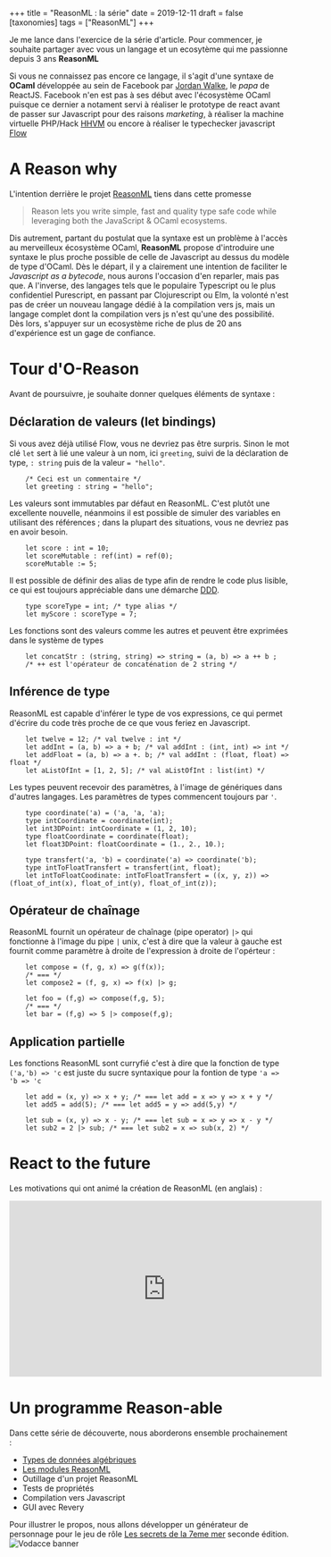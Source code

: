 +++
title = "ReasonML : la série" 
date = 2019-12-11
draft = false
[taxonomies]
tags = ["ReasonML"]
+++

Je me lance dans l'exercice de la série d'article. Pour commencer, je souhaite partager avec vous un langage et un ecosytème qui me passionne depuis 3 ans **ReasonML**

Si vous ne connaissez pas encore ce langage, il s'agit d'une syntaxe de **OCaml** développée au sein de Facebook par [Jordan Walke](https://twitter.com/jordwalke), le _papa_ de ReactJS. Facebook n'en est pas à ses début avec l'écosystème OCaml puisque ce dernier a notament servi à réaliser le prototype de react avant de passer sur Javascript pour des raisons _marketing_, à réaliser la machine virtuelle PHP/Hack [HHVM](https://github.com/facebook/hhvm/tree/master/hphp/hack) ou encore à réaliser le typechecker javascript [Flow](https://github.com/facebook/flow)

<!-- more -->

# A Reason why

L'intention derrière le projet [ReasonML](https://reasonml.github.io/) tiens dans cette promesse

> Reason lets you write simple, fast and quality type safe code while leveraging both the JavaScript & OCaml ecosystems.

Dis autrement, partant du postulat que la syntaxe est un problème à l'accès au merveilleux écosystème OCaml, **ReasonML** propose d'introduire une syntaxe le plus proche possible de celle de Javascript au dessus du modèle de type d'OCaml. Dès le départ, il y a clairement une intention de faciliter le _Javascript as a bytecode_, nous aurons l'occasion d'en reparler, mais pas que. A l'inverse, des langages tels que le populaire Typescript ou le plus confidentiel Purescript, en passant par Clojurescript ou Elm, la volonté n'est pas de créer un nouveau langage dédié à la compilation vers js, mais un langage complet dont la compilation vers js n'est qu'une des possibilité. Dès lors, s'appuyer sur un ecosystème riche de plus de 20 ans d'expérience est un gage de confiance.

# Tour d'O-Reason

Avant de poursuivre, je souhaite donner quelques éléments de syntaxe :

## Déclaration de valeurs (let bindings)

Si vous avez déjà utilisé Flow, vous ne devriez pas être surpris. Sinon le mot clé `let` sert à lié une valeur à un nom, ici `greeting`, suivi de la déclaration de type, `: string` puis de la valeur `= "hello"`.

```reason
    /* Ceci est un commentaire */
    let greeting : string = "hello";
```

Les valeurs sont immutables par défaut en ReasonML. C'est plutôt une excellente nouvelle, néanmoins il est possible de simuler des variables en utilisant des références ; dans la plupart des situations, vous ne devriez pas en avoir besoin.

```reason
    let score : int = 10;
    let scoreMutable : ref(int) = ref(0);
    scoreMutable := 5;
```

Il est possible de définir des alias de type afin de rendre le code plus lisible, ce qui est toujours appréciable dans une démarche [DDD](http://blog.infosaurus.fr/public/docs/DDDViteFait.pdf).

```reason
    type scoreType = int; /* type alias */
    let myScore : scoreType = 7;
```

Les fonctions sont des valeurs comme les autres et peuvent être exprimées dans le système de types

```reason
    let concatStr : (string, string) => string = (a, b) => a ++ b ;
    /* ++ est l'opérateur de concaténation de 2 string */
```

## Inférence de type

ReasonML est capable d'inférer le type de vos expressions, ce qui permet d'écrire du code très proche de ce que vous feriez en Javascript.

```reason
    let twelve = 12; /* val twelve : int */
    let addInt = (a, b) => a + b; /* val addInt : (int, int) => int */
    let addFloat = (a, b) => a +. b; /* val addInt : (float, float) => float */
    let aListOfInt = [1, 2, 5]; /* val aListOfInt : list(int) */
```

Les types peuvent recevoir des paramètres, à l'image de génériques dans d'autres langages. Les paramètres de types commencent toujours par `'`.

```reason
    type coordinate('a) = ('a, 'a, 'a);
    type intCoordinate = coordinate(int);
    let int3DPoint: intCoordinate = (1, 2, 10);
    type floatCoordinate = coordinate(float);
    let float3DPoint: floatCoordinate = (1., 2., 10.);

    type transfert('a, 'b) = coordinate('a) => coordinate('b);
    type intToFloatTransfert = transfert(int, float);
    let intToFloatCoodinate: intToFloatTransfert = ((x, y, z)) => (float_of_int(x), float_of_int(y), float_of_int(z));
```

## Opérateur de chaînage

ReasonML fournit un opérateur de chaînage (pipe operator) `|>` qui fonctionne à l'image du pipe `|` unix, c'est à dire que la valeur à gauche est fournit comme paramètre à droite de l'expression à droite de l'opérteur :

```reason
    let compose = (f, g, x) => g(f(x));
    /* === */
    let compose2 = (f, g, x) => f(x) |> g;

    let foo = (f,g) => compose(f,g, 5);
    /* === */
    let bar = (f,g) => 5 |> compose(f,g);
```

## Application partielle

Les fonctions ReasonML sont curryfié c'est à dire que la fonction de type `('a,'b) => 'c` est juste du sucre syntaxique pour la fontion de type `'a => 'b => 'c`

```reason
    let add = (x, y) => x + y; /* === let add = x => y => x + y */
    let add5 = add(5); /* === let add5 = y => add(5,y) */

    let sub = (x, y) => x - y; /* === let sub = x => y => x - y */
    let sub2 = 2 |> sub; /* === let sub2 = x => sub(x, 2) */
```

# React to the future

Les motivations qui ont animé la création de ReasonML (en anglais) :

<iframe width="560" height="315" src="https://www.youtube.com/embed/5fG_lyNuEAw" frameborder="0" allow="accelerometer; autoplay; encrypted-media; gyroscope; picture-in-picture" allowfullscreen></iframe>

# Un programme Reason-able

Dans cette série de découverte, nous aborderons ensemble prochainement :

- [Types de données algébriques](../reasonml-adt)
- [Les modules ReasonML](../reasonml-modules)
- Outillage d'un projet ReasonML
- Tests de propriétés
- Compilation vers Javascript
- GUI avec Revery

Pour illustrer le propos, nous allons développer un générateur de personnage pour le jeu de rôle [Les secrets de la 7eme mer](http://www.legrog.org/jeux/secrets-de-la-7eme-mer) seconde édition.
![Vodacce banner](../img/theah.jpg)
